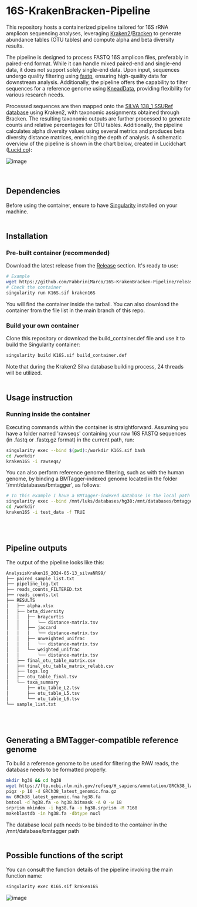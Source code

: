 # 16S-KrakenBracken-Pipeline

This repository hosts a containerized pipeline tailored for 16S rRNA amplicon sequencing analyses, leveraging [Kraken2](https://github.com/DerrickWood/kraken2)/[Bracken](https://github.com/jenniferlu717/Bracken) to generate abundance tables (OTU tables) and compute alpha and beta diversity results.

The pipeline is designed to process FASTQ 16S amplicon files, preferably in paired-end format. While it can handle mixed paired-end and single-end data, it does not support solely single-end data. Upon input, sequences undergo quality filtering using [fastp](https://github.com/OpenGene/fastp), ensuring high-quality data for downstream analysis. Additionally, the pipeline offers the capability to filter sequences for a reference genome using [KneadData](https://github.com/biobakery/kneaddata), providing flexibility for various research needs.

Processed sequences are then mapped onto the [SILVA 138_1 SSURef database](https://www.arb-silva.de/no_cache/download/archive/release_138_1/) using Kraken2, with taxonomic assignments obtained through Bracken. The resulting taxonomic outputs are further processed to generate counts and relative percentages for OTU tables. Additionally, the pipeline calculates alpha diversity values using several metrics and produces beta diversity distance matrices, enriching the depth of analysis.
A schematic overview of the pipeline is shown in the chart below, created in Lucidchart ([Lucid.co](https://lucid.co/)):

![image](https://github.com/FabbriniMarco/16S-KrakenBracken-Pipeline/assets/83694005/ffa912cf-f19d-4320-8203-b7316bdc6075)

<br>

## Dependencies

Before using the container, ensure to have [Singularity](https://docs.sylabs.io/guides/3.5/user-guide/quick_start.html#quick-installation-steps) installed on your machine.
<br><br>

## Installation

### Pre-built container (recommended)

Download the latest release from the [Release](https://github.com/FabbriniMarco/16S-KrakenBracken-Pipeline/releases) section. It's ready to use:

```bash
# Example
wget https://github.com/FabbriniMarco/16S-KrakenBracken-Pipeline/releases/download/v1/K16S.sif
# Check the container
singularity run K16S.sif kraken16S 
```
You will find the container inside the tarball. You can also download the container from the file list in the main branch of this repo.
<br>
### Build your own container
Clone this repository or download the build_container.def file and use it to build the Singularity container:
```bash
singularity build K16S.sif build_container.def
```
Note that during the Kraken2 Silva database building process, 24 threads will be utilized.
<br><br>
## Usage instruction
### Running inside the container
Executing commands within the container is straightforward. Assuming you have a folder named 'rawseqs' containing your raw 16S FASTQ sequences (in .fastq or .fastq.gz format) in the current path, run:

``` bash
singularity exec --bind $(pwd):/workdir K16S.sif bash
cd /workdir
kraken16S -i rawseqs/
```

You can also perform reference genome filtering, such as with the human genome, by binding a BMTagger-indexed genome located in the folder '/mnt/databases/bmtagger', as follows:

``` bash
# In this example I have a BMTagger-indexed database in the local path '/mnt/luks/databases/hg38'
singularity exec --bind /mnt/luks/databases/hg38:/mnt/databases/bmtagger --bind $(pwd):/workdir K16S.sif bash
cd /workdir
kraken16S -i test_data -f TRUE
```
<br><br>
## Pipeline outputs

The output of the pipeline looks like this:

``` diff
AnalysisKraken16_2024-05-13_silvaNR99/
├── paired_sample_list.txt
├── pipeline_log.txt
├── reads_counts_FILTERED.txt
├── reads_counts.txt
├── RESULTS
│   ├── alpha.xlsx
│   ├── beta_diversity
│   │   ├── braycurtis
│   │   │   └── distance-matrix.tsv
│   │   ├── jaccard
│   │   │   └── distance-matrix.tsv
│   │   ├── unweighted_unifrac
│   │   │   └── distance-matrix.tsv
│   │   └── weighted_unifrac
│   │       └── distance-matrix.tsv
│   ├── final_otu_table_matrix.csv
│   ├── final_otu_table_matrix_relabb.csv
│   ├── logs.log
│   ├── otu_table_final.tsv
│   └── taxa_summary
│       ├── otu_table_L2.tsv
│       ├── otu_table_L5.tsv
│       └── otu_table_L6.tsv
└── sample_list.txt
```
<br><br>
## Generating a BMTagger-compatible reference genome
To build a reference genome to be used for filtering the RAW reads, the database needs to be formatted properly.

```bash
mkdir hg38 && cd hg38
wget https://ftp.ncbi.nlm.nih.gov/refseq/H_sapiens/annotation/GRCh38_latest/refseq_identifiers/GRCh38_latest_genomic.fna.gz
pigz -p 10 -d GRCh38_latest_genomic.fna.gz
mv GRCh38_latest_genomic.fna hg38.fa
bmtool -d hg38.fa -o hg38.bitmask -A 0 -w 18
srprism mkindex -i hg38.fa -o hg38.srprism -M 7168
makeblastdb -in hg38.fa -dbtype nucl
```
The database local path needs to be binded to the container in the /mnt/database/bmtagger path
<br><br>
## Possible functions of the script
You can consult the function details of the pipeline invoking the main function name:

```bash
singularity exec K16S.sif kraken16S
```
![image](https://github.com/FabbriniMarco/16S-KrakenBracken-Pipeline/assets/83694005/523df061-48a8-4a38-9907-ffdfa5b682d9)














